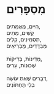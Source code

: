 # מִסְפָּרִים

חַיִּים, מְאֻמָּתִים,\
קָשִׁים, מֵתִים\
תַּסְמִינִים, קַלִּים,\
מְבֻדָּדִים, מַבְרִיאִים\
\
מְדִינוֹת, בְּדִיקוֹת,\
שְׁכוּנוֹת, עָרִים\
\
דְּבָרִים שֶׁאַתְּ עוֹשָׂה,\
בְּלִי תַּחְתּוֹנִים
